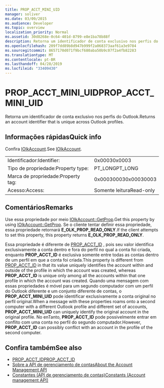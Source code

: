 ```yaml
---
title: PROP_ACCT_MINI_UID
manager: soliver
ms.date: 03/09/2015
ms.audience: Developer
ms.topic: overview
localization_priority: Normal
ms.assetid: 30d8268e-0c64-401d-8799-e8e1ba78b88f
description: Retorna um identificador de conta exclusivo nos perfis do Outlook.
ms.openlocfilehash: 209f7dd89b8d947b999f2a068373aaf61a3e9784
ms.sourcegitcommit: 8657170d071f9bcf680aba50b9c07f2a4fb82283
ms.translationtype: MT
ms.contentlocale: pt-BR
ms.lasthandoff: 04/28/2019
ms.locfileid: "33409430"
---
```

# <a name="propacctminiuid"></a><span data-ttu-id="d11bf-103">PROP_ACCT_MINI_UID</span><span class="sxs-lookup"><span data-stu-id="d11bf-103">PROP_ACCT_MINI_UID</span></span>

<span data-ttu-id="d11bf-104">Retorna um identificador de conta exclusivo nos perfis do Outlook.</span><span class="sxs-lookup"><span data-stu-id="d11bf-104">Returns an account identifier that is unique across Outlook profiles.</span></span>
  
## <a name="quick-info"></a><span data-ttu-id="d11bf-105">Informações rápidas</span><span class="sxs-lookup"><span data-stu-id="d11bf-105">Quick info</span></span>

<span data-ttu-id="d11bf-106">Confira [IOlkAccount](iolkaccount.md).</span><span class="sxs-lookup"><span data-stu-id="d11bf-106">See [IOlkAccount](iolkaccount.md).</span></span>
  
|||
|:-----|:-----|
|<span data-ttu-id="d11bf-107">Identificador:</span><span class="sxs-lookup"><span data-stu-id="d11bf-107">Identifier:</span></span>  <br/> |<span data-ttu-id="d11bf-108">0x0003</span><span class="sxs-lookup"><span data-stu-id="d11bf-108">0x0003</span></span>  <br/> |
|<span data-ttu-id="d11bf-109">Tipo de propriedade:</span><span class="sxs-lookup"><span data-stu-id="d11bf-109">Property type:</span></span>  <br/> |<span data-ttu-id="d11bf-110">PT_LONG</span><span class="sxs-lookup"><span data-stu-id="d11bf-110">PT_LONG</span></span>  <br/> |
|<span data-ttu-id="d11bf-111">Marca de propriedade:</span><span class="sxs-lookup"><span data-stu-id="d11bf-111">Property tag:</span></span>  <br/> |<span data-ttu-id="d11bf-112">0x00030003</span><span class="sxs-lookup"><span data-stu-id="d11bf-112">0x00030003</span></span>  <br/> |
|<span data-ttu-id="d11bf-113">Acesso:</span><span class="sxs-lookup"><span data-stu-id="d11bf-113">Access:</span></span>  <br/> |<span data-ttu-id="d11bf-114">Somente leitura</span><span class="sxs-lookup"><span data-stu-id="d11bf-114">Read-only</span></span>  <br/> |
   
## <a name="remarks"></a><span data-ttu-id="d11bf-115">Comentários</span><span class="sxs-lookup"><span data-stu-id="d11bf-115">Remarks</span></span>

<span data-ttu-id="d11bf-116">Use essa propriedade por meio [IOlkAccount::GetProp](iolkaccount-getprop.md).</span><span class="sxs-lookup"><span data-stu-id="d11bf-116">Get this property by using [IOlkAccount::GetProp](iolkaccount-getprop.md).</span></span> <span data-ttu-id="d11bf-117">Se o cliente tentar definir essa propriedade, essa propriedade retornará **E_OLK_PROP_READ_ONLY**.</span><span class="sxs-lookup"><span data-stu-id="d11bf-117">If the client attempts to set this property, this property returns **E_OLK_PROP_READ_ONLY**.</span></span> 
  
<span data-ttu-id="d11bf-118">Essa propriedade é diferente de [PROP_ACCT_ID](prop_acct_id.md) , pois seu valor identifica exclusivamente a conta dentro e fora do perfil no qual a conta foi criada, enquanto **PROP_ACCT_ID** é exclusiva somente entre todas as contas dentro de um perfil em que a conta foi criada.</span><span class="sxs-lookup"><span data-stu-id="d11bf-118">This property is different from [PROP_ACCT_ID](prop_acct_id.md) in that its value uniquely identifies the account within and outside of the profile in which the account was created, whereas **PROP_ACCT_ID** is unique only among all the accounts within that one profile in which the account was created.</span></span> <span data-ttu-id="d11bf-119">Quando uma mensagem com essas propriedades é móvel para um segundo computador com um perfil do Outlook diferente e um conjunto diferente de contas, o **PROP_ACCT_MINI_UID** pode identificar exclusivamente a conta original no perfil original.</span><span class="sxs-lookup"><span data-stu-id="d11bf-119">When a message with these properties roams onto a second computer with a different Outlook profile and different set of accounts, **PROP_ACCT_MINI_UID** can uniquely identify the original account in the original profile.</span></span> <span data-ttu-id="d11bf-120">No enTanto, **PROP_ACCT_ID** pode possivelmente entrar em conflito com uma conta no perfil do segundo computador.</span><span class="sxs-lookup"><span data-stu-id="d11bf-120">However, **PROP_ACCT_ID** can possibly conflict with an account in the profile of the second computer.</span></span> 
  
## <a name="see-also"></a><span data-ttu-id="d11bf-121">Confira também</span><span class="sxs-lookup"><span data-stu-id="d11bf-121">See also</span></span>

- [<span data-ttu-id="d11bf-122">PROP_ACCT_ID</span><span class="sxs-lookup"><span data-stu-id="d11bf-122">PROP_ACCT_ID</span></span>](prop_acct_id.md)  
- [<span data-ttu-id="d11bf-123">Sobre a API de gerenciamento de contas</span><span class="sxs-lookup"><span data-stu-id="d11bf-123">About the Account Management API</span></span>](about-the-account-management-api.md) 
- [<span data-ttu-id="d11bf-124">Constantes (API de gerenciamento de contas)</span><span class="sxs-lookup"><span data-stu-id="d11bf-124">Constants (Account management API)</span></span>](constants-account-management-api.md)

